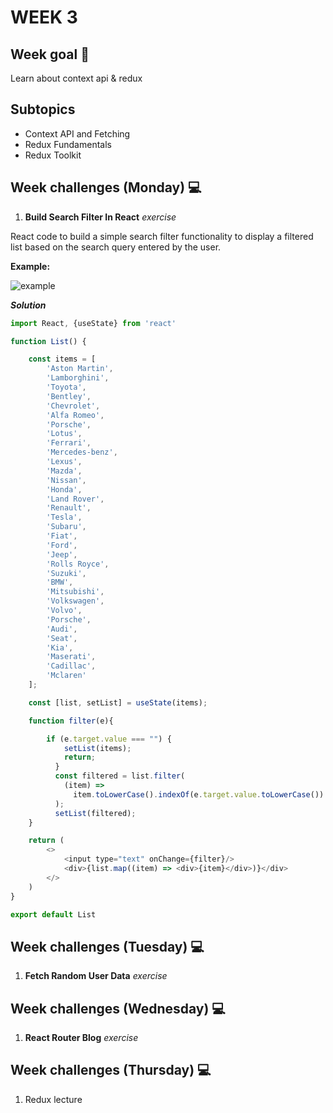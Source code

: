 # WEEK 3

## Week goal 🏁

Learn about context api & redux

## Subtopics


* Context API and Fetching
* Redux Fundamentals
* Redux Toolkit

## Week challenges (Monday) 💻

1. **Build Search Filter In React**  *exercise*

React code to build a simple search filter functionality to display a filtered list based on the search query entered by the user.

**Example:**

![example](https://camo.githubusercontent.com/bf8f3cb56455725381970003b0d919cf6eda1b545e506001b3951ac24b60d492/68747470733a2f2f6d656469612e67697068792e636f6d2f6d656469612f4c4f4b44683630614376446b364642794c712f67697068792e676966)

***Solution***

```javascript
import React, {useState} from 'react'

function List() {

    const items = [
        'Aston Martin',
        'Lamborghini',
        'Toyota',
        'Bentley',
        'Chevrolet',
        'Alfa Romeo',
        'Porsche',
        'Lotus',
        'Ferrari',
        'Mercedes-benz',
        'Lexus',
        'Mazda',
        'Nissan',
        'Honda',
        'Land Rover',
        'Renault',
        'Tesla',
        'Subaru',
        'Fiat',
        'Ford',
        'Jeep',
        'Rolls Royce',
        'Suzuki',
        'BMW',
        'Mitsubishi',
        'Volkswagen',
        'Volvo',
        'Porsche',
        'Audi',
        'Seat',
        'Kia',
        'Maserati',
        'Cadillac',
        'Mclaren'
    ];

    const [list, setList] = useState(items);

    function filter(e){

        if (e.target.value === "") {
            setList(items);
            return;
          }
          const filtered = list.filter(
            (item) =>
              item.toLowerCase().indexOf(e.target.value.toLowerCase()) !== -1
          );
          setList(filtered);
    }

    return (
        <>
            <input type="text" onChange={filter}/>
            <div>{list.map((item) => <div>{item}</div>)}</div>
        </>
    )
}

export default List
```

## Week challenges (Tuesday) 💻

1. **Fetch Random User Data** *exercise*

## Week challenges (Wednesday) 💻

1. **React Router Blog** *exercise*

## Week challenges (Thursday) 💻

1. Redux lecture





















